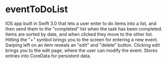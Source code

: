 # eventToDoList
IOS app built in Swift 3.0 that lets a user enter to do items into a list, and then send them to the "completed" list when the task has been completed.  Items are sorted by date, and when clicked they move to the other list.  Hitting the "+" symbol brings you to the screen for entering a new event.  Swiping left on an item reveals an "edit" and "delete" button.  Clicking edit brings you to the edit page, where the user can modify the event. Stores entries into CoreData for persistent data.
